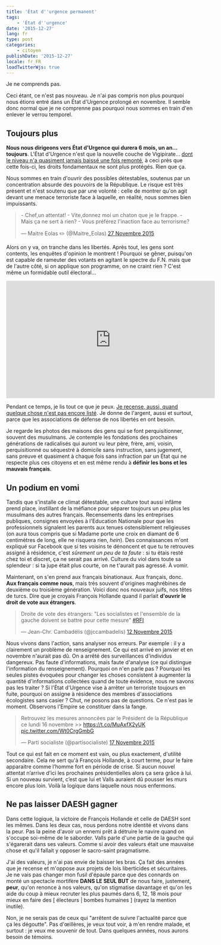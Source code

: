 ```yaml
---
title: 'État d''urgence permanent'
tags:
    - 'État d''urgence'
date: '2015-12-27'
lang: fr
type: post
categories:
    - citoyen
publishDate: '2015-12-27'
locale: fr_FR
loadTwitterWjs: true
---
```


Je ne comprends pas.

Ceci étant, ce n'est pas nouveau. Je n'ai pas compris non plus pourquoi nous étions entré dans un État d'Urgence prolongé en novembre. Il semble donc normal que je ne comprenne pas pourquoi nous sommes en train d'en enlever le verrou temporel.

<!-- more -->

## Toujours plus

**Nous nous dirigeons vers État d'Urgence qui durera 6 mois, un an… toujours**. L'État d'Urgence n'est que la nouvelle couche de Vigipirate… [dont le niveau n'a quasiment jamais baissé une fois remonté](https://fr.wikipedia.org/wiki/Plan_Vigipirate#Historique_du_plan_Vigipirate "Historique du plan Vigipirate"), à ceci près que cette fois-ci, les droits fondamentaux ne sont plus protégés. Rien que ça.

Nous sommes en train d'ouvrir des possibles détestables, soutenus par un concentration absurde des pouvoirs de la République. Le risque est très présent et n'est soutenu que par une volonté : celle de montrer qu'on agit devant une menace terroriste face à laquelle, en réalité, nous sommes bien impuissants.

<blockquote class="twitter-tweet" lang="fr"><p lang="fr" dir="ltr">- Chef,un attentat!&#10;- Vite,donnez moi un chaton que je le frappe. &#10;- Mais ça ne sert à rien? &#10;- Vous préférez l&#39;inaction face au terrorisme?</p>&mdash; Maitre Eolas ✏️ (@Maitre_Eolas) <a href="https://twitter.com/Maitre_Eolas/status/670325953210486788">27 Novembre 2015</a></blockquote>

Alors on y va, on tranche dans les libertés. Après tout, les gens sont contents, les enquêtes d'opinion le montrent ! Pourquoi se gêner, puisqu'on est capable de rameuter des votants en agitant le spectre du F.N. mais que de l'autre côté, si on applique son programme, on ne craint rien ? C'est même un formidable outil électoral…

<div class="videoWrapper">
<iframe width="560" height="315" src="https://www.youtube-nocookie.com/embed/3x2fPUQHMeU" frameborder="0" allow="autoplay; encrypted-media" allowfullscreen></iframe>
</div>

Pendant ce temps, je lis tout ce que je peux. [Je recense, aussi, quand quelque chose n'est pas encore listé](https://wiki.laquadrature.net/%C3%89tat_urgence/Recensement). Je donne de l'argent, aussi et surtout, parce que les associations de défense de nos libertés en ont besoin.

Je regarde les photos des maisons des gens qui se font perquisitionner, souvent des musulmans. Je contemple les fondations des prochaines générations de radicalisés qui auront vu leur père, frère, ami, voisin, perquisitionné ou séquestré à domicile sans instruction, sans jugement, sans preuve et quasiment à chaque fois sans infraction par un État qui ne respecte plus ces citoyens et en est même rendu à **définir les bons et les mauvais français**.

## Un podium en vomi

Tandis que s'installe ce climat détestable, une culture tout aussi infâme prend place, instillant de la méfiance pour séparer toujours un peu plus les musulmans des autres français. Recensements dans les entreprises publiques, consignes envoyées à l'Education Nationale pour que les professionnels signalent les parents aux tenues ostensiblement religieuses (on aura tous compris que si Madame porte une croix en diamant de 6 centimètres de long, elle ne risquera rien, _hein_). Des connaissances m'ont expliqué sur Facebook que si tes voisins te dénoncent et que tu te retrouves assigné à résidence, c'est _sûrement un peu de ta faute_ : si tu étais resté chez toi et discret, ça ne serait pas arrivé. Culture du viol dans toute sa splendeur : si ta jupe était plus courte, on ne t'aurait pas agressé. À vomir.

Maintenant, on s'en prend aux français binationaux. Aux français, donc. **Aux français comme nous**, mais très souvent d'origines maghrébines de deuxième ou troisième génération. Voici donc nos nouveaux juifs, nos têtes de turcs. Dire que je croyais François Hollande quand il parlait **d'ouvrir le droit de vote aux étrangers**.

<blockquote class="twitter-tweet" lang="fr"><p lang="fr" dir="ltr">Droite de vote des étrangers: &quot;Les socialistes et l&#39;ensemble de la gauche doivent se battre pour cette mesure&quot; <a href="https://twitter.com/hashtag/RFI?src=hash">#RFI</a></p>&mdash; Jean-Chr. Cambadélis (@jccambadelis) <a href="https://twitter.com/jccambadelis/status/664711396475740160">12 Novembre 2015</a></blockquote>

Nous vivons dans l'action, sans analyser nos erreurs. Par exemple : il y a clairement un problème de renseignement. Ce qui est arrivé en janvier et en novembre n'aurait pas dû. On a arrêté des surveillances d'individus dangereux. Pas faute d'informations, mais faute d'analyse (ce qui distingue l'information du renseignement). Pourquoi on n'en parle pas ? Pourquoi les seules pistes évoquées pour changer les choses consistent à augmenter la quantité d'informations collectées quand de toute évidence, nous ne savons pas les traiter ? Si l'État d'Urgence vise à arrêter un terroriste toujours en fuite, pourquoi on assigne à résidence des membres d'associations écologistes sans casier ? Chut, ne posons pas de questions. Ce n'est pas le moment. Observons l'Empire se constituer dans la fange.

<blockquote class="twitter-tweet" lang="fr"><p lang="fr" dir="ltr">Retrouvez les mesures annoncées par le Président de la République ce lundi 16 novembre &gt;&gt; <a href="https://t.co/MuAxfX2yUK">https://t.co/MuAxfX2yUK</a> <a href="https://t.co/Wt0CrgGmbG">pic.twitter.com/Wt0CrgGmbG</a></p>&mdash; Parti socialiste (@partisocialiste) <a href="https://twitter.com/partisocialiste/status/666652814446305280">17 Novembre 2015</a></blockquote>

Tout ce qui est fait en ce moment est vain, ou plus exactement, d'utilité secondaire. Cela ne sert qu'à François Hollande, à court terme, pour le faire apparaitre comme l’homme fort en période de crise. Si aucun nouvel attentat n’arrive d’ici les prochaines présidentielles alors ça sera grâce à lui. Si un nouveau survient, c’est que lui et Valls auraient dû pousser les murs encore plus loin. Voilà la logique dans laquelle nous nous enfermons.

## Ne pas laisser DAESH gagner

Dans cette logique, la victoire de François Hollande et celle de DAESH sont les mêmes. Dans les deux cas, nous perdons notre identité et vivons dans la peur. Pas la peine d'avoir un ennemi prêt à détruire le navire quand on s'occupe soi-même de le saborder. Valls parle d'une partie de la gauche qui s'égarerait dans ses valeurs. Comme si avoir des valeurs était une mauvaise chose et qu'il fallait y opposer le sacro-saint pragmatisme.

J'ai des valeurs, je n'ai pas envie de baisser les bras. Ça fait des années que je recense et m'oppose aux projets de lois liberticides et sécuritaires. Je ne vais pas changer mon fusil d'épaule parce que des connards on monté un spectacle mortifère **DANS LE SEUL BUT** de nous faire, justement, **peur**, qu'on renonce à nos valeurs, qu'on stigmatise davantage et qu'on les aide du coup à mieux recruter les plus paumés dans 6, 12, 18 mois pour mieux en faire des \[ électeurs \| bombes humaines \] (rayez la mention inutile).

Non, je ne serais pas de ceux qui "arrêtent de suivre l'actualité parce que ça les dégoutte". Pas d'œillères, je veux tout voir, à m'en rendre malade, et surtout : je veux me souvenir de tout. Dans quelques années, nous aurons besoin de témoins.
